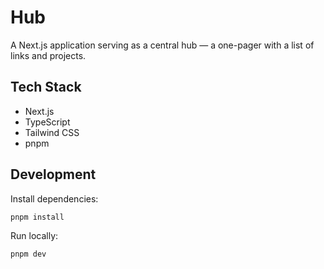 # Hub

A Next.js application serving as a central hub — a one-pager with a list of links and projects.

## Tech Stack

- Next.js
- TypeScript
- Tailwind CSS
- pnpm

## Development

Install dependencies:

```bash
pnpm install
```

Run locally:

```
pnpm dev
```
